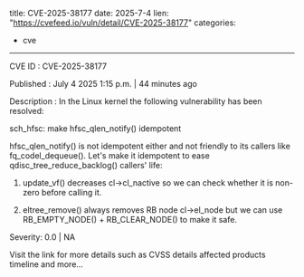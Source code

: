  
title: CVE-2025-38177
date: 2025-7-4
lien: "https://cvefeed.io/vuln/detail/CVE-2025-38177"
categories:
  - cve
---

CVE ID : CVE-2025-38177

Published :  July 4
2025
1:15 p.m. | 44 minutes ago

Description : In the Linux kernel
the following vulnerability has been resolved:

sch_hfsc: make hfsc_qlen_notify() idempotent

hfsc_qlen_notify() is not idempotent either and not friendly
to its callers
like fq_codel_dequeue(). Let's make it idempotent
to ease qdisc_tree_reduce_backlog() callers' life:

1. update_vf() decreases cl->cl_nactive
so we can check whether it is
non-zero before calling it.

2. eltree_remove() always removes RB node cl->el_node
but we can use
   RB_EMPTY_NODE() + RB_CLEAR_NODE() to make it safe.

Severity: 0.0 | NA

Visit the link for more details
such as CVSS details
affected products
timeline
and more...
